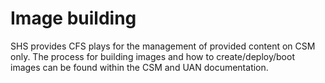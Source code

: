 # Image building

SHS provides CFS plays for the management of provided content on CSM only.
The process for building images and how to create/deploy/boot images can be found within the CSM and UAN documentation.
